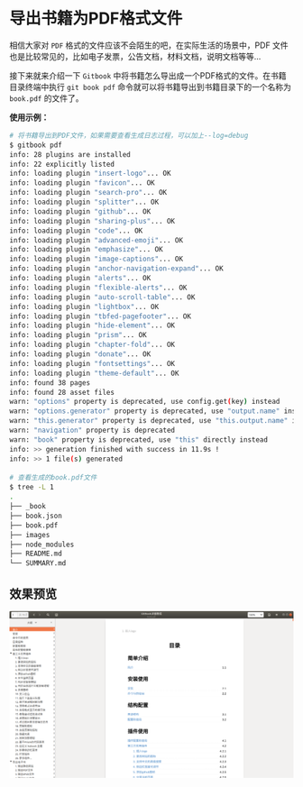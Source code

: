 <!-- ex_nonav -->
<!-- ex_nolevel -->

# 导出书籍为PDF格式文件



相信大家对 `PDF` 格式的文件应该不会陌生的吧，在实际生活的场景中，PDF 文件也是比较常见的，比如电子发票，公告文档，材料文档，说明文档等等... 

接下来就来介绍一下 `Gitbook` 中将书籍怎么导出成一个PDF格式的文件。在书籍目录终端中执行 `git book pdf` 命令就可以将书籍导出到书籍目录下的一个名称为 `book.pdf` 的文件了。



**使用示例：**

```bash
# 将书籍导出到PDF文件，如果需要查看生成日志过程，可以加上--log=debug
$ gitbook pdf
info: 28 plugins are installed 
info: 22 explicitly listed 
info: loading plugin "insert-logo"... OK 
info: loading plugin "favicon"... OK 
info: loading plugin "search-pro"... OK 
info: loading plugin "splitter"... OK 
info: loading plugin "github"... OK 
info: loading plugin "sharing-plus"... OK 
info: loading plugin "code"... OK 
info: loading plugin "advanced-emoji"... OK 
info: loading plugin "emphasize"... OK 
info: loading plugin "image-captions"... OK 
info: loading plugin "anchor-navigation-expand"... OK 
info: loading plugin "alerts"... OK 
info: loading plugin "flexible-alerts"... OK 
info: loading plugin "auto-scroll-table"... OK 
info: loading plugin "lightbox"... OK 
info: loading plugin "tbfed-pagefooter"... OK 
info: loading plugin "hide-element"... OK 
info: loading plugin "prism"... OK 
info: loading plugin "chapter-fold"... OK 
info: loading plugin "donate"... OK 
info: loading plugin "fontsettings"... OK 
info: loading plugin "theme-default"... OK 
info: found 38 pages 
info: found 28 asset files 
warn: "options" property is deprecated, use config.get(key) instead 
warn: "options.generator" property is deprecated, use "output.name" instead 
warn: "this.generator" property is deprecated, use "this.output.name" instead 
warn: "navigation" property is deprecated 
warn: "book" property is deprecated, use "this" directly instead 
info: >> generation finished with success in 11.9s ! 
info: >> 1 file(s) generated 

# 查看生成的book.pdf文件
$ tree -L 1
.
├── _book
├── book.json
├── book.pdf
├── images
├── node_modules
├── README.md
└── SUMMARY.md
```



## 效果预览

![export-preview-pdf PDF格式文件效果图预览](../images/export-preview-pdf.png "PDF格式文件效果图预览")





